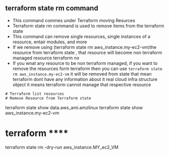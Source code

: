 ## terraform state rm command
- This command commes under Terraform moving Resurces
- Terraform state rm command is used to remove items from the terraform state 
- This command can remove single resources, single instances of a resource, entair modules, and more 
- If we remove using (terraform state rm aws_instance.my-ec2-vm)the resource from terraform state , that resource will become non terraform managed resource terraform no
- If you wnat any resource to be non terraform managed, if you want to remove the resources form terraform then you can use `terraform state rm aws_instance.my-ec2-vm` it will be removed from state that mean terraform dont have any information about it real cloud infra structure object it means terraform cannot manage that respective resource 
```t
# Terraform list resources
# Remove Resource from Terraform state
```

terraform  state show data.aws_ami.amzlinux
terraform  state show aws_instance.my-ec2-vm

# terraform ****
terraform state rm -dry-run aws_instance.MY_ec2_VM